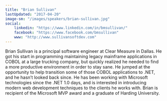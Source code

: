 ```yaml
---
title: "Brian Sullivan"
lastUpdated: "2017-04-20"
image-sm: "/images/speakers/brian-sullivan.jpg"
social:
    linkedin: "https://www.linkedin.com/in/bmsullivan/"
    facebook: "https://www.facebook.com/bmsullivan"
    www: "http://www.sullivansoftdev.com"
---
```

Brian Sullivan is a principal software engineer at Clear Measure in Dallas. He got his start in programming maintaining legacy mainframe applications in COBOL at a large trucking company, but quickly realized he needed to find a more productive environment in order to stay sane. He jumped at the opportunity to help transition some of those COBOL applications to .NET, and he hasn’t looked back since. He has been working with Microsoft technologies since the .NET 1.0 days, and is interested in introducing modern web development techniques to the clients he works with. Brian is recipient of the Microsoft MVP award and a graduate of Harding University. 
